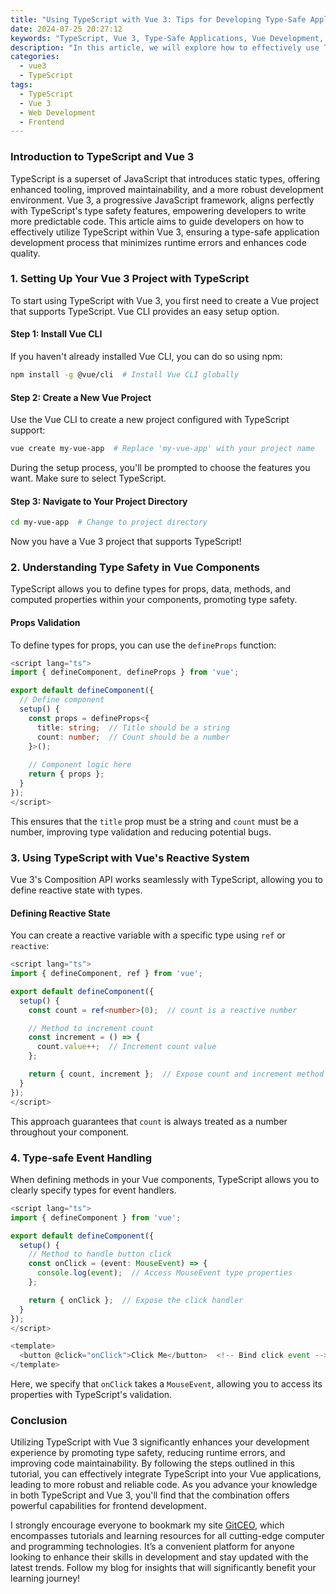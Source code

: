 ```yaml
---
title: "Using TypeScript with Vue 3: Tips for Developing Type-Safe Applications"
date: 2024-07-25 20:27:12
keywords: "TypeScript, Vue 3, Type-Safe Applications, Vue Development, Frontend Development, Web Development, JavaScript Framework, Type Safety"
description: "In this article, we will explore how to effectively use TypeScript with Vue 3 to create type-safe applications. We will cover the benefits of using TypeScript in Vue projects, demonstrate practical tips for integrating TypeScript into your Vue components, and provide detailed steps to help you harness the power of type safety in your development process. Additionally, we will discuss the advantages of type safety, how it enhances code maintainability and reduces bugs, and how to leverage TypeScript features in your Vue 3 projects. By the end of this tutorial, you'll have a comprehensive understanding of how to improve your Vue 3 applications using TypeScript."
categories:
  - vue3
  - TypeScript
tags:
  - TypeScript
  - Vue 3
  - Web Development
  - Frontend
---
```


### Introduction to TypeScript and Vue 3

TypeScript is a superset of JavaScript that introduces static types, offering enhanced tooling, improved maintainability, and a more robust development environment. Vue 3, a progressive JavaScript framework, aligns perfectly with TypeScript's type safety features, empowering developers to write more predictable code. This article aims to guide developers on how to effectively utilize TypeScript within Vue 3, ensuring a type-safe application development process that minimizes runtime errors and enhances code quality.

<!-- more -->

### 1. Setting Up Your Vue 3 Project with TypeScript

To start using TypeScript with Vue 3, you first need to create a Vue project that supports TypeScript. Vue CLI provides an easy setup option.

#### Step 1: Install Vue CLI

If you haven't already installed Vue CLI, you can do so using npm:

```bash
npm install -g @vue/cli  # Install Vue CLI globally
```

#### Step 2: Create a New Vue Project

Use the Vue CLI to create a new project configured with TypeScript support:

```bash
vue create my-vue-app  # Replace 'my-vue-app' with your project name
```

During the setup process, you'll be prompted to choose the features you want. Make sure to select TypeScript.

#### Step 3: Navigate to Your Project Directory

```bash
cd my-vue-app  # Change to project directory
```

Now you have a Vue 3 project that supports TypeScript!

### 2. Understanding Type Safety in Vue Components

TypeScript allows you to define types for props, data, methods, and computed properties within your components, promoting type safety.

#### Props Validation

To define types for props, you can use the `defineProps` function:

```typescript
<script lang="ts">
import { defineComponent, defineProps } from 'vue';

export default defineComponent({
  // Define component
  setup() {
    const props = defineProps<{
      title: string;  // Title should be a string
      count: number;  // Count should be a number
    }>();
    
    // Component logic here
    return { props };
  }
});
</script>
```

This ensures that the `title` prop must be a string and `count` must be a number, improving type validation and reducing potential bugs.

### 3. Using TypeScript with Vue's Reactive System

Vue 3's Composition API works seamlessly with TypeScript, allowing you to define reactive state with types.

#### Defining Reactive State

You can create a reactive variable with a specific type using `ref` or `reactive`:

```typescript
<script lang="ts">
import { defineComponent, ref } from 'vue';

export default defineComponent({
  setup() {
    const count = ref<number>(0);  // count is a reactive number

    // Method to increment count
    const increment = () => {
      count.value++;  // Increment count value
    };

    return { count, increment };  // Expose count and increment method
  }
});
</script>
```

This approach guarantees that `count` is always treated as a number throughout your component.

### 4. Type-safe Event Handling

When defining methods in your Vue components, TypeScript allows you to clearly specify types for event handlers.

```typescript
<script lang="ts">
import { defineComponent } from 'vue';

export default defineComponent({
  setup() {
    // Method to handle button click
    const onClick = (event: MouseEvent) => {
      console.log(event);  // Access MouseEvent type properties
    };

    return { onClick };  // Expose the click handler
  }
});
</script>

<template>
  <button @click="onClick">Click Me</button>  <!-- Bind click event -->
</template>
```

Here, we specify that `onClick` takes a `MouseEvent`, allowing you to access its properties with TypeScript's validation.

### Conclusion

Utilizing TypeScript with Vue 3 significantly enhances your development experience by promoting type safety, reducing runtime errors, and improving code maintainability. By following the steps outlined in this tutorial, you can effectively integrate TypeScript into your Vue applications, leading to more robust and reliable code. As you advance your knowledge in both TypeScript and Vue 3, you'll find that the combination offers powerful capabilities for frontend development.

I strongly encourage everyone to bookmark my site [GitCEO](https://gitceo.com), which encompasses tutorials and learning resources for all cutting-edge computer and programming technologies. It’s a convenient platform for anyone looking to enhance their skills in development and stay updated with the latest trends. Follow my blog for insights that will significantly benefit your learning journey!